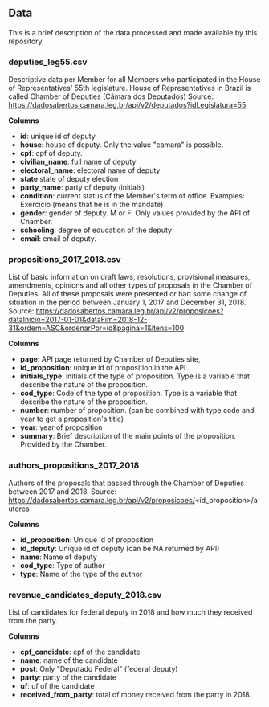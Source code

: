 ## Data

This is a brief description of the data processed and made available by this repository.

### **deputies_leg55.csv**

Descriptive data per Member for all Members who participated in the House of Representatives' 55th legislature. House of Representatives in Brazil is called Chamber of Deputies (Câmara dos Deputados)
Source: https://dadosabertos.camara.leg.br/api/v2/deputados?idLegislatura=55

**Columns**

- **id**: unique id of deputy
- **house**: house of deputy. Only the value "camara" is possible.
- **cpf**: cpf of deputy.
- **civilian_name**: full name of deputy
- **electoral_name**: electoral name of deputy
- **state** state of deputy election 
- **party_name**: party of deputy (initials)
- **condition**: current status of the Member's term of office. Examples: Exercício (means that he is in the mandate)
- **gender**: gender of deputy. M or F. Only values provided by the API of Chamber.
- **schooling**: degree of education of the deputy
- **email**: email of deputy.

### **propositions_2017_2018.csv**

List of basic information on draft laws, resolutions, provisional measures, amendments, opinions and all other types of proposals in the Chamber of Deputies. All of these proposals were presented or had some change of situation in the period between January 1, 2017 and December 31, 2018.
Source: https://dadosabertos.camara.leg.br/api/v2/proposicoes?dataInicio=2017-01-01&dataFim=2018-12-31&ordem=ASC&ordenarPor=id&pagina=1&itens=100

**Columns**
- **page**: API page returned by Chamber of Deputies site,
- **id_proposition**: unique id of proposition in the API.
- **initials_type**: initials of the type of proposition. Type is a variable that describe the nature of the proposition.
- **cod_type**: Code of the type of proposition. Type is a variable that describe the nature of the proposition.
- **number**: number of proposition. (can be combined with type code and year to get a proposition's title)
- **year**: year of proposition
- **summary**: Brief description of the main points of the proposition. Provided by the Chamber.

### **authors_propositions_2017_2018**

Authors of the proposals that passed through the Chamber of Deputies between 2017 and 2018.
Source: https://dadosabertos.camara.leg.br/api/v2/proposicoes/<id_proposition>/autores

**Columns**
- **id_proposition**: Unique id of proposition
- **id_deputy**: Unique id of deputy (can be NA returned by API)    
- **name**: Name of deputy
- **cod_type**: Type of author
- **type**: Name of the type of the author

### **revenue_candidates_deputy_2018.csv**

List of candidates for federal deputy in 2018 and how much they received from the party.

**Columns**
- **cpf_candidate**: cpf of the candidate
- **name**: name of the candidate
- **post**: Only "Deputado Federal" (federal deputy)
- **party**: party of the candidate
- **uf**: uf of the candidate
- **received_from_party**: total of money received from the party in 2018.
